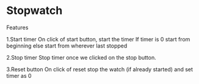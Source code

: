 # Stopwatch

Features

1.Start timer
  On click of start button, start the timer
  If timer is 0 start from beginning else start from wherever last stopped

2.Stop timer
  Stop timer once we clicked on the stop button.

3.Reset button
  On click of reset stop the watch (if already started) and set timer as 0
